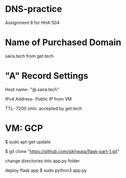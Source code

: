 # DNS-practice

Assignment 8 for HHA 504

# Name of Purchased Domain

saira.tech from get.tech

# "A" Record Settings

Host name- "@.saira.tech"

IPv4 Address- Public IP from VM

TTL- 7200 (min. accepted by get.tech

# VM: GCP

$ sudo apt-get update

$ git clone "https://github.com/sjkhwaja/flask-part-1.git"

change directories into app.py folder

deploy flask app $ sudo python3 app.py
